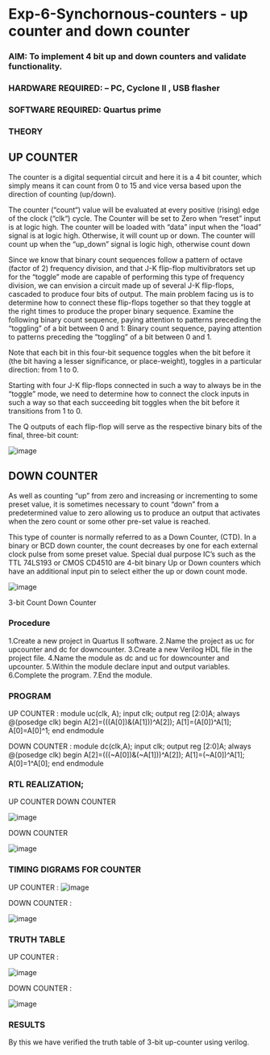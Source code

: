 # Exp-6-Synchornous-counters - up counter and down counter 
### AIM: To implement 4 bit up and down counters and validate  functionality.
### HARDWARE REQUIRED:  – PC, Cyclone II , USB flasher
### SOFTWARE REQUIRED:   Quartus prime
### THEORY 

## UP COUNTER 
The counter is a digital sequential circuit and here it is a 4 bit counter, which simply means it can count from 0 to 15 and vice versa based upon the direction of counting (up/down). 

The counter (“count“) value will be evaluated at every positive (rising) edge of the clock (“clk“) cycle.
The Counter will be set to Zero when “reset” input is at logic high.
The counter will be loaded with “data” input when the “load” signal is at logic high. Otherwise, it will count up or down.
The counter will count up when the “up_down” signal is logic high, otherwise count down

Since we know that binary count sequences follow a pattern of octave (factor of 2) frequency division, and that J-K flip-flop multivibrators set up for the “toggle” mode are capable of performing this type of frequency division, we can envision a circuit made up of several J-K flip-flops, cascaded to produce four bits of output.
The main problem facing us is to determine how to connect these flip-flops together so that they toggle at the right times to produce the proper binary sequence.
Examine the following binary count sequence, paying attention to patterns preceding the “toggling” of a bit between 0 and 1:
Binary count sequence, paying attention to patterns preceding the “toggling” of a bit between 0 and 1.

Note that each bit in this four-bit sequence toggles when the bit before it (the bit having a lesser significance, or place-weight), toggles in a particular direction: from 1 to 0.



Starting with four J-K flip-flops connected in such a way to always be in the “toggle” mode, we need to determine how to connect the clock inputs in such a way so that each succeeding bit toggles when the bit before it transitions from 1 to 0.

The Q outputs of each flip-flop will serve as the respective binary bits of the final, three-bit count:

 ![image](https://github.com/Presilla27/Exp-7-Synchornous-counters-/assets/155127632/c843c46b-8aa8-4101-add4-c33015d6f494)



## DOWN COUNTER 

As well as counting “up” from zero and increasing or incrementing to some preset value, it is sometimes necessary to count “down” from a predetermined value to zero allowing us to produce an output that activates when the zero count or some other pre-set value is reached.

This type of counter is normally referred to as a Down Counter, (CTD). In a binary or BCD down counter, the count decreases by one for each external clock pulse from some preset value. Special dual purpose IC’s such as the TTL 74LS193 or CMOS CD4510 are 4-bit binary Up or Down counters which have an additional input pin to select either the up or down count mode.


![image](https://github.com/Presilla27/Exp-7-Synchornous-counters-/assets/155127632/ae774787-a4ea-4661-8f06-b058ab842837)



3-bit Count Down Counter
### Procedure
1.Create a new project in Quartus II software.
2.Name the project as uc for upcounter and dc for downcounter.
3.Create a new Verilog HDL file in the project file.
4.Name the module as dc and uc for downcounter and upcounter.
5.Within the module declare input and output variables.
6.Complete the program.
7.End the module.



### PROGRAM 

UP COUNTER :
module uc(clk, A);
input clk;
output reg [2:0]A;
always @(posedge clk)
begin
A[2]=(((A[0])&(A[1]))^A[2]);
A[1]=(A[0])^A[1];
A[0]=A[0]^1;
end
endmodule

DOWN COUNTER :
module dc(clk,A);
input clk;
output reg [2:0]A;
always @(posedge clk)
begin
A[2]=(((~A[0])&(~A[1]))^A[2]);
A[1]=(~A[0])^A[1];
A[0]=1^A[0];
end
endmodule


### RTL REALIZATION;
UP COUNTER DOWN COUNTER  

![image](https://github.com/Presilla27/Exp-7-Synchornous-counters-/assets/155127632/f8f3f453-dfce-48ea-817c-1b4bd7a6bdfc)


DOWN COUNTER 

![image](https://github.com/Presilla27/Exp-7-Synchornous-counters-/assets/155127632/d1cfa42f-d786-4872-bb2f-dddf52143538)


### TIMING DIGRAMS FOR COUNTER  

UP COUNTER :
![image](https://github.com/Presilla27/Exp-7-Synchornous-counters-/assets/155127632/a903618e-dbf3-4b48-9290-eeb46fb56764)

DOWN COUNTER :

![image](https://github.com/Presilla27/Exp-7-Synchornous-counters-/assets/155127632/5dbb531c-14fe-4bb2-af00-2df6ec98c035)


### TRUTH TABLE 

UP COUNTER :

![image](https://github.com/Presilla27/Exp-7-Synchornous-counters-/assets/155127632/2f701859-0462-4ca9-b884-30a37d6d3ace)

DOWN COUNTER :

![image](https://github.com/Presilla27/Exp-7-Synchornous-counters-/assets/155127632/a2f7c48e-aa6e-4338-a434-9ece1f17cc69)


### RESULTS 
By this we have verified the truth table of 3-bit up-counter using verilog.

